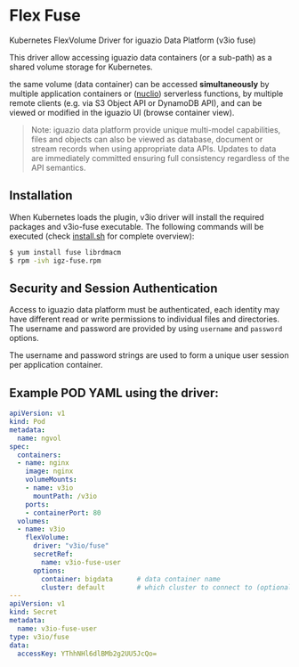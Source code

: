 # Flex Fuse
Kubernetes FlexVolume Driver for iguazio Data Platform (v3io fuse) 

This driver allow accessing iguazio data containers (or a sub-path) as a shared volume storage for Kubernetes.

the same volume (data container) can be accessed **simultaneously** by multiple application containers or ([nuclio](https://github.com/nuclio/nuclio)) serverless functions, by multiple remote clients (e.g. via S3 Object API or DynamoDB API), and can be viewed or modified in the iguazio UI (browse container view). 


> Note: iguazio data platform provide unique multi-model capabilities, files and objects can also be viewed as database, document or stream records when using appropriate data APIs. Updates to data are immediately committed ensuring full consistency regardless of the API semantics.   


## Installation

When Kubernetes loads the plugin, v3io driver will install the required packages and v3io-fuse executable.
The following commands will be executed (check [install.sh](hack/scripts/install.sh) for complete overview):
```bash
$ yum install fuse librdmacm
$ rpm -ivh igz-fuse.rpm
```

## Security and Session Authentication 
Access to iguazio data platform must be authenticated, each identity may have different read or write permissions to individual files and directories. The username and password are provided by using `username` and `password`  options.

The username and password strings are used to form a unique user session per application container.

## Example POD YAML using the driver:

```yaml
apiVersion: v1
kind: Pod
metadata:
  name: ngvol
spec:
  containers:
  - name: nginx
    image: nginx
    volumeMounts:
    - name: v3io
      mountPath: /v3io
    ports:
    - containerPort: 80
  volumes:
  - name: v3io
    flexVolume:
      driver: "v3io/fuse"
      secretRef:   
        name: v3io-fuse-user
      options:
        container: bigdata      # data container name
        cluster: default        # which cluster to connect to (optional, default to "default")
---
apiVersion: v1
kind: Secret
metadata:
  name: v3io-fuse-user
type: v3io/fuse
data:
  accessKey: YThhNHl6dlBMb2g2UU5JcQo=
```

